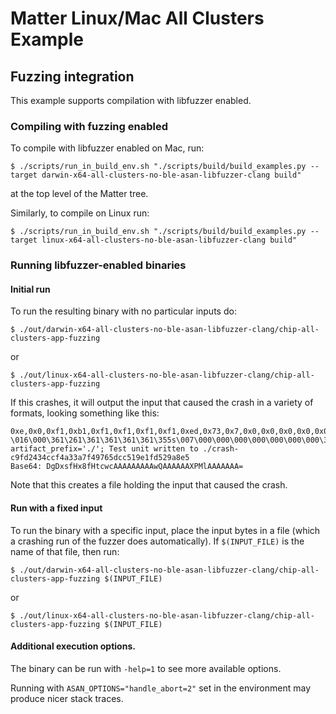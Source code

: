 # Matter Linux/Mac All Clusters Example

## Fuzzing integration

This example supports compilation with libfuzzer enabled.

### Compiling with fuzzing enabled

To compile with libfuzzer enabled on Mac, run:

```
$ ./scripts/run_in_build_env.sh "./scripts/build/build_examples.py --target darwin-x64-all-clusters-no-ble-asan-libfuzzer-clang build"
```

at the top level of the Matter tree.

Similarly, to compile on Linux run:

```
$ ./scripts/run_in_build_env.sh "./scripts/build/build_examples.py --target linux-x64-all-clusters-no-ble-asan-libfuzzer-clang build"
```

### Running libfuzzer-enabled binaries

#### Initial run

To run the resulting binary with no particular inputs do:

```
$ ./out/darwin-x64-all-clusters-no-ble-asan-libfuzzer-clang/chip-all-clusters-app-fuzzing
```

or

```
$ ./out/linux-x64-all-clusters-no-ble-asan-libfuzzer-clang/chip-all-clusters-app-fuzzing
```

If this crashes, it will output the input that caused the crash in a variety of
formats, looking something like this:

```
0xe,0x0,0xf1,0xb1,0xf1,0xf1,0xf1,0xf1,0xed,0x73,0x7,0x0,0x0,0x0,0x0,0x0,0x0,0x0,0xc1,0x0,0x0,0x0,0x0,0x0,0x5c,0xf3,0x25,0x0,0x0,0x0,0x0,0x0,
\016\000\361\261\361\361\361\361\355s\007\000\000\000\000\000\000\000\301\000\000\000\000\000\\\363%\000\000\000\000\000
artifact_prefix='./'; Test unit written to ./crash-c9fd2434ccf4a33a7f49765dcc519e1fd529a8e5
Base64: DgDxsfHx8fHtcwcAAAAAAAAAwQAAAAAAXPMlAAAAAAA=
```

Note that this creates a file holding the input that caused the crash.

#### Run with a fixed input

To run the binary with a specific input, place the input bytes in a file (which
a crashing run of the fuzzer does automatically). If `$(INPUT_FILE)` is the name
of that file, then run:

```
$ ./out/darwin-x64-all-clusters-no-ble-asan-libfuzzer-clang/chip-all-clusters-app-fuzzing $(INPUT_FILE)
```

or

```
$ ./out/linux-x64-all-clusters-no-ble-asan-libfuzzer-clang/chip-all-clusters-app-fuzzing $(INPUT_FILE)
```

#### Additional execution options.

The binary can be run with `-help=1` to see more available options.

Running with `ASAN_OPTIONS="handle_abort=2"` set in the environment may produce
nicer stack traces.
